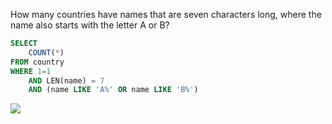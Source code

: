 How many countries have names that are seven characters long, where the name also starts with the letter A or B?
```sql
SELECT
    COUNT(*)
FROM country
WHERE 1=1
    AND LEN(name) = 7
    AND (name LIKE 'A%' OR name LIKE 'B%')
```


![](https://s3.amazonaws.com/assets.sqlprep/wp-content/uploads/2017/01/27074056/Diagram.png)
